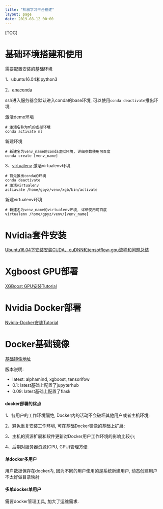 ```yaml
---
title: "机器学习平台搭建"
layout: page
date: 2019-08-12 00:00
---
```

[TOC]

# 基础环境搭建和使用
需要配置安装的基础环境

1、ubuntu16.04和python3

2、[anaconda](https://sthsf.github.io/wiki/Linux%20Tricks/annaconda%E4%BD%BF%E7%94%A8%E6%95%99%E7%A8%8B.html)

ssh进入服务器会默认进入conda的base环境, 可以使用```conda deactivate```推出环境.

激活demo环境
```
# 激活名称为ml的虚拟环境
conda activate ml
```
新建环境
```
# 新建名为venv_name的conda虚拟环境, 详细参数使用可百度
conda create [venv_name]
```

3、[virtualenv](https://sthsf.github.io/wiki/Linux%20Tricks/virtualenv使用教程.html)
激活virtualenv环境
```
# 首先推出conda的环境
conda deactivate
# 激活virtualenv
actiavate /home/gpyz/venv/xgb/bin/activate
```
新建virtualenv环境
```
# 新建名为venv_name的virtualenv环境, 详细使用可百度
virtualenv /home/gpyz/venv/[venv_name]
```

# Nvidia套件安装

[Ubuntu16.04下安装安装CUDA、cuDNN和tensotflow-gpu流程和问题总结](https://sthsf.github.io/wiki/Algorithm/DeepLearning/Tensorflow%E5%AD%A6%E4%B9%A0%E7%AC%94%E8%AE%B0/Tensorflow%E5%9F%BA%E7%A1%80%E7%9F%A5%E8%AF%86---Tensorflow-gpu%E7%89%88%E6%9C%AC%E5%AE%89%E8%A3%85(3)%20.html)

# Xgboost GPU部署

[XGBoost GPU安装Tutorial](https://sthsf.github.io/wiki/Algorithm/EnsembleMethod/EnsembleLearning/XGBoost%20GPU%E5%AE%89%E8%A3%85.html)

# Nvidia Docker部署

[Nvidia-Docker安装Tutorial](https://sthsf.github.io/wiki/Linux%20Tricks/nvidia-docker安装.html)

# Docker基础镜像
[基础镜像地址](https://cloud.docker.com/repository/docker/sthsf/ubuntu_base/general)

版本说明:
- latest: alphamind, xgboost, tensorlfow
- 0.1: latest基础上配置了jupyterhub
- 0.09: latest基础上配置了flask



#### docker部署的优点
1、各用户的工作环境隔绝, Docker内的活动不会破坏其他用户或者主机环境;

2、避免重复安装工作环境, 可在基础Docker镜像的基础上扩展;

3、主机的资源扩展和软件更新对Docker用户工作环境的影响比较小;

4、后期对服务器资源(CPU, GPU)管理方便.

#### 单docker多用户
用户数据保存在docker内, 因为不同的用户使用的是系统新建用户, 动态创建用户不太好做目录映射

#### 多单docker单用户
需要docker管理工具, 加大了运维需求.